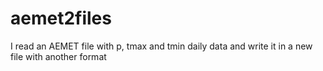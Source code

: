 # aemet2files
I read an AEMET file with p, tmax and tmin daily data and write it in a new file with another format

